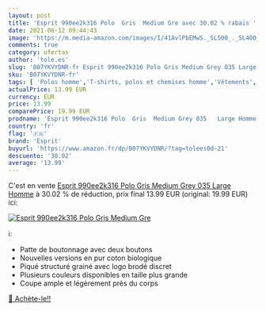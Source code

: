 ```yaml
---
layout: post
title: 'Esprit 990ee2k316 Polo  Gris  Medium Gre avec 30.02 % rabais '
date: 2021-06-12 09:44:43
image: 'https://m.media-amazon.com/images/I/41AvlPbEMwS._SL500_._SL400_.jpg'
comments: true
category: ofertas
author: 'tole.es'
slug: 'B07YKVYDNR-fr Esprit 990ee2k316 Polo Gris Medium Grey 035 Large Homme'
sku: 'B07YKVYDNR-fr'
tags: [ 'Polos homme','T-shirts, polos et chemises homme','Vêtements','Vêtements homme','esprit', ]
actualPrice: 13.99 EUR
currency: EUR
price: 13.99
comparePrice: 19.99 EUR
prodname: 'Esprit 990ee2k316 Polo  Gris  Medium Grey 035   Large Homme'
country: 'fr'
flag: '🇫🇷'
brand: 'Esprit'
buyurl: 'https://www.amazon.fr/dp/B07YKVYDNR/?tag=tolees0d-21'
descuento: '30.02'
average: '13.99'
---
```


C'est en vente [Esprit 990ee2k316 Polo  Gris  Medium Grey 035   Large Homme](https://www.amazon.fr/dp/B07YKVYDNR/?tag=tolees0d-21)  à  30.02 % de réduction, prix final  13.99 EUR (original: 19.99 EUR) ici:

[![Esprit 990ee2k316 Polo  Gris  Medium Gre](https://m.media-amazon.com/images/I/41AvlPbEMwS._SL500_._SL400_.jpg)](https://www.amazon.fr/dp/B07YKVYDNR/?tag=tolees0d-21)

ℹ️:

- Patte de boutonnage avec deux boutons
- Nouvelles versions en pur coton biologique
- Piqué structuré grainé avec logo brodé discret
- Plusieurs couleurs disponibles en taille plus grande
- Coupe ample et légèrement près du corps

[🛒 Achète-le!!](https://www.amazon.fr/dp/B07YKVYDNR/?tag=tolees0d-21)
